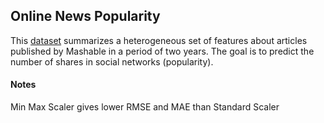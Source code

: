 ## Online News Popularity

This [dataset](https://archive.ics.uci.edu/ml/datasets/online+news+popularity) summarizes a heterogeneous set of features about articles published by Mashable in a period of two years. The goal is to predict the number of shares in social networks (popularity).


#### Notes
Min Max Scaler gives lower RMSE and MAE than Standard Scaler
